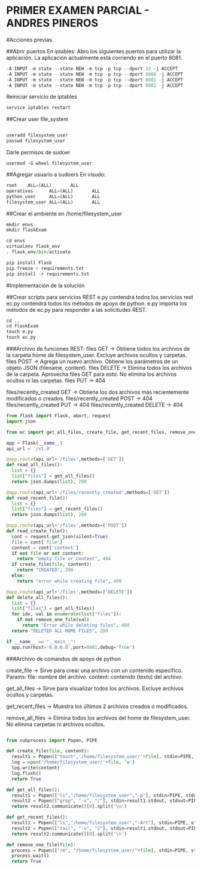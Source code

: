 # PRIMER EXAMEN PARCIAL - ANDRES PINEROS

#Acciones previas.

##Abrir puertos
En iptables:
Abro los siguientes puertos para utilizar la aplicación.
La aplicación actualmente está corriendo en el puerto 8081.

```python
-A INPUT -m state --state NEW -m tcp -p tcp --dport 22 -j ACCEPT
-A INPUT -m state --state NEW -m tcp -p tcp --dport 8080 -j ACCEPT
-A INPUT -m state --state NEW -m tcp -p tcp --dport 8081 -j ACCEPT
-A INPUT -m state --state NEW -m tcp -p tcp --dport 8082 -j ACCEPT
```

Reiniciar servicio de iptables
```python
service iptables restart
```

##Crear user file_system

```python
```

```python
useradd filesystem_user
passwd filesystem_user
```
Darle permisos de sudoer
```linux
usermod -G wheel filesystem_user
```

##Agregar usuario a sudoers
En visudo:


```python
root    ALL=(ALL)       ALL
operativos      ALL=(ALL)       ALL
python_user     ALL=(ALL)       ALL
filesystem_user ALL=(ALL)       ALL
```

##Crear el ambiente en /home/filesystem_user

```python
mkdir envs
mkdir flaskExam

cd envs
virtualenv flask_env
. flask_env/bin/activate

pip install Flask
pip freeze > requirements.txt
pip install -r requirements.txt
```
#Implementación de la solución

##Crear scripts para servicios REST
e.py contendrá todos los servicios rest
ec.py contendrá todos los métodos de apoyo de python.
e.py importa los métodos de ec.py para responder a las solicitudes REST.

```python
cd ..
cd flaskExam
touch e.py
touch ec.py
```

###Archivo de funciones REST:
files GET -> Obtiene todos los archivos de la carpeta home de filesystem_user. Excluye archivos ocultos y carpetas.
files POST -> Agrega un nuevo archivo. Obtiene los parámetros de un objeto JSON (filename, content).
files DELETE -> Elimina todos los archivos de la carpeta. Aprovecha files GET para esto. No elimina los archivos ocultos ni las carpetas.
files PUT -> 404

files/recently_created GET -> Obtiene los dos archivos más recientemente modificados o creados.
files/recently_created POST -> 404
files/recently_created PUT -> 404
files/recently_created DELETE  -> 404

```python
from flask import Flask, abort, request
import json

from ec import get_all_files, create_file, get_recent_files, remove_one_file

app = Flask(__name__)
api_url = '/v1.0'

@app.route(api_url+'/files',methods=['GET'])
def read_all_files():
  list = {}
  list["files"] = get_all_files()
  return json.dumps(list), 200

@app.route(api_url+'/files/recently_created',methods=['GET'])
def read_recent_file():
  list = {}
  list["files"] = get_recent_files()
  return json.dumps(list), 200

@app.route(api_url+'/files',methods=['POST'])
def read_create_file():
  cont = request.get_json(silent=True)
  file = cont['file']
  content = cont['content']
  if not file or not content:
    return "empty file or content", 404
  if create_file(file, content):
    return "CREATED", 200
  else:
    return "error while creating file", 400

@app.route(api_url+'/files',methods=['DELETE'])
def delete_all_files():
  list = {}
  list["files"] = get_all_files()
  for idx, val in enumerate(list["files"]):
    if not remove_one_file(val)
      return "Error while deleting files", 400
  return "DELETED ALL HOME FILES", 200

if __name__ == "__main__":
  app.run(host='0.0.0.0',port=8081,debug='True')

```

###Archivo de comandos de apoyo de python

create_file -> Sirve para crear una archivo con un contenido específico.
Params: file: nombre del archivo.    content: contenido (texto) del archivo.

get_all_files -> Sirve para visualizar todos los archivos. Excluye archivos ocultos y carpetas.

get_recent_files -> Muestra los últimos 2 archivos creados o modificados.

remove_all_files -> Elimina todos los archivos del home de filesystem_user. No elimina carpetas ni archivos ocultos.

``` python

from subprocess import Popen, PIPE

def create_file(file, content):
  result1 = Popen(["touch",'/home/filesystem_user/'+file], stdin=PIPE, stdout=PIPE, stderr=PIPE)
  log = open('/home/filesystem_user/'+file, 'w')
  log.write(content)
  log.flush()
  return True

def get_all_files():
  result1 = Popen(["ls","/home/filesystem_user","-p"], stdin=PIPE, stdout=PIPE, stderr=PIPE)
  result2 = Popen(["grep", "-v", "/"], stdin=result1.stdout, stdout=PIPE, stderr=PIPE)
  return result2.communicate()[0].split('\n')

def get_recent_files():
  result1 = Popen(["ls","/home/filesystem_user","-Art"], stdin=PIPE, stdout=PIPE, stderr=PIPE)
  result2 = Popen(["tail", "-n", "2"], stdin=result1.stdout, stdout=PIPE, stderr=PIPE)
  return result2.communicate()[0].split('\n')

def remove_one_file(file):
  process = Popen(["rm", "/home/filesystem_user/"+file], stdin=PIPE, stdout=PIPE, stderr=PIPE)
  process.wait()
  return True

```
